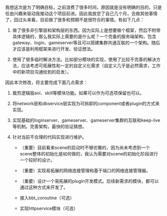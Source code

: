 我想这次是为了明确目标，之前浪费了很多时间，原因就是没有明确的目的，只是任由兴趣来驱动我推动这个项目前进。因此我放空了自己几个月，去做其他事情了，回过头来看，目前做了很多和预期不是很符合的事情。有如下几点：

1) 做了很多非引擎层和架构层的东西。因为实际上是想要做个框架，然后不附带具体逻辑的，那么我实际上需要的是什么呢？一个完备的服务端架构，包含gateway、login、gameserver等且可以搭建集群共通互联的一个架构。随后才应该是利用框架来进行开发、验证想法。

2) 使用了很多临时解决方法。比如部分模块的实现，使用了比较不完善的解决方法，应该考虑可拓展性和一定的自定义化需求（自定义几乎是必然需求，工作中的新项目沟通给到的启发）。

因此本次修改，将主要完成下面几点需求：

1) 裁剪逻辑层aoi、skill等模块功能。如果可以作为可选项保留也可以。

2) 将network层和dbservice层实现为可拆卸的component或者plugin的方式来实现。

3) 实现基础的loginserver、gameserver、gameserver集群的互联和keep-live等机制。完善架构，最快的验证猜想。

4) 针对当前不合理的代码实现进行维护。
    - （重要）目前看来scene的启动时不够优雅的，因为尚未考虑到一个scene整体的初始化是如何做的，我认为需要对scene的初始化阶段进行一个较好的设计。

    - （重要）实现易拓展的网络连接管理和基于端口的网络连接管理器。

    - （重要）设计一个易拓展的plugin开发模式。后续新需求的模块，都可以通过这种方式来开发了。

    - 接入bbt_coroutine（可选）

    - 实现httpservice模块（可选）